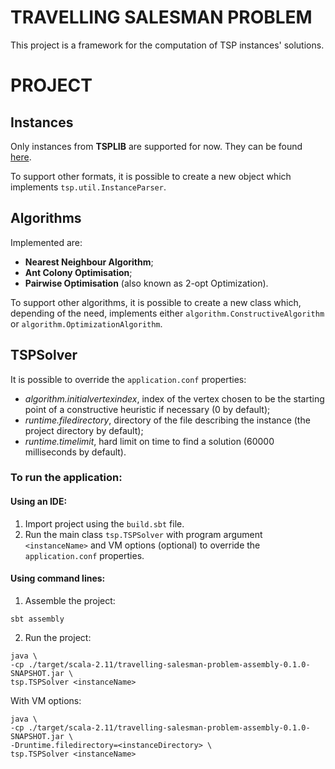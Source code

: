# TRAVELLING SALESMAN PROBLEM

This project is a framework for the computation of TSP instances' solutions.

# PROJECT

## Instances

Only instances from **TSPLIB** are supported for now. They can be found [here](http://comopt.ifi.uni-heidelberg.de/software/TSPLIB95/tsp/).

To support other formats, it is possible to create a new object which implements `tsp.util.InstanceParser`.

## Algorithms

Implemented are:
- **Nearest Neighbour Algorithm**;
- **Ant Colony Optimisation**;
- **Pairwise Optimisation** (also known as 2-opt Optimization).

To support other algorithms, it is possible to create a new class which, depending of the need, implements either `algorithm.ConstructiveAlgorithm` or `algorithm.OptimizationAlgorithm`.

## TSPSolver

It is possible to override the `application.conf` properties:
- *algorithm.initialvertexindex*, index of the vertex chosen to be the starting point of a constructive heuristic if necessary (0 by default);
- *runtime.filedirectory*, directory of the file describing the instance (the project directory by default);
- *runtime.timelimit*, hard limit on time to find a solution (60000 milliseconds by default).

### To run the application:

#### Using an IDE:

1. Import project using the `build.sbt` file.
2. Run the main class `tsp.TSPSolver` with program argument `<instanceName>` and VM options (optional) to override the `application.conf` properties.

#### Using command lines:

1. Assemble the project:
```
sbt assembly
```
2. Run the project:
```
java \
-cp ./target/scala-2.11/travelling-salesman-problem-assembly-0.1.0-SNAPSHOT.jar \
tsp.TSPSolver <instanceName>
```
With VM options:
```
java \
-cp ./target/scala-2.11/travelling-salesman-problem-assembly-0.1.0-SNAPSHOT.jar \
-Druntime.filedirectory=<instanceDirectory> \
tsp.TSPSolver <instanceName>
```
